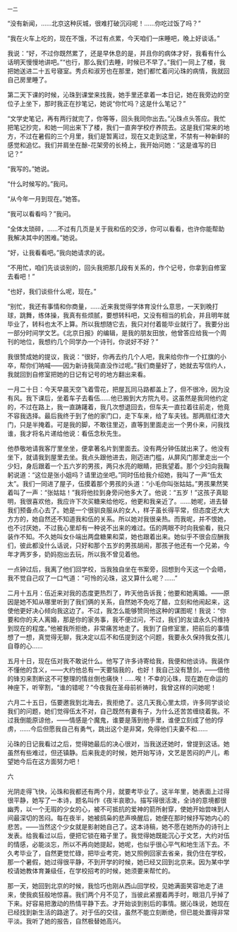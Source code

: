     一二 

   “没有新闻，……北京这种灰城，很难打破沉闷呢！……你吃过饭了吗？”

   “我在火车上吃的，现在不饿，不过有点累，今天咱们一床睡吧，晚上好谈话。”

   我说：“好，不过你既然累了，还是早休息的是，并且你的病体才好，我看有什么话明天慢慢地讲吧。”“也行，那么我们去睡，时候已不早了。”我们一同上了楼，我把她送进二十五号寝室。秀贞和淑芳也在那里，她们都忙着问沁珠的病情，我就回自己房里睡了。

   第二天下课的时候，沁珠到课堂来找我，她手里还拿着一本日记，她在我旁边的空位子上坐下，那时我正在抄笔记，她说“你忙吗？这是什么笔记？”

   “文学史笔记，再有两行就完了，你等等，回头我同你出去。”沁珠点头答应。我忙把笔记抄完，和她一同出来下了楼，我们一直奔学校疗养院去。这是我们常来的地方，不过在暑假的三个月里，我们是暂离过，现在又走到这里，不禁有一种新鲜的感觉和追忆。我们并肩坐在酴-花架旁的长椅上，我开始问她：“这是谁写的日记？”

   “我写的。”她说。

   “什么时候写的。”我问。

   “从今年一月到现在。”她答。

   “我可以看看吗？”我问。

   “全体太琐碎，……不过有几页是关于我和伍的交涉，你可以看看，也许你能帮助我解决其中的困难。”她说。

   “好，让我看看吧。”我向她请求的说。

   “不用忙，咱们先谈谈别的，回头我把那几段有关系的，作个记号，你拿到自修室去看吧！”

   “也好，我们谈些什么呢，现在。”

   “别忙，我还有事情和你商量，……近来我觉得学体育没什么意思，一天到晚打球，跳舞，练体操，我真有些烦腻，要想转科吧，又没有相当的机会，并且明年就毕业了，转科也太不上算。所以我想随它去，我只对付着能毕业就行了。我要分出一部分时间学文艺。《北京日报》的编辑，是我的朋友田放，他曾答应给我一个周刊的地位，我想约几个同学办一个诗刊，你说好不好？”

   我很赞成她的提议，我说：“很好，你再去约几个人吧，我来给你作一个扛旗的小卒，帮你们呐喊——因为新诗我简直没作过呢。”我们商量好了，她就去写信约人，我就回到自修室把她的日记有记号的地方翻出来看。

   一月二十日：今天早晨天空飞着雪花，把屋瓦同马路都盖上了，但不很冷，因为没有风。我下课后，坐着车子去看伍……他已搬到大方院九号。这虽然是我同他约定的，不过在路上，我一直踌躇着，我几次想退回去，但车夫一直拉着往前走，他竟不容我选择。最后我终于到了他的家门口，走下车来，给了车夫钱。那两扇红漆大门，只是半掩着。可是我的脚，不敢往里迈，直等到里面走出一个男仆来，问我找谁，我才将名片递给他说：看伍念秋先生。

   他恭敬地请我客厅里坐坐，便拿著名片到里面去。没有两分钟伍就出来了。他没有坐下，就请我到屋里去坐。我点头跟他进去，刚迈进门槛，从屏风门那里走出一个少妇，身后跟着一个五六岁的男孩，两只水亮的眼睛，把我望着。那个少妇向我鞠躬说道：“这位是张小姐吗？请里边坐吧。”同时伍给我介绍她，我叫了一声“伍太太”。我们一同进了屋子，伍摸着那个男孩的头道：“小毛你叫张姑姑。”男孩果然笑着叫了一声：“张姑姑！”我将他拉到身旁问他多大了。他说：“五岁！”这孩子真聪明，我很喜欢他，我应许下次买糖来给他吃，他更和我亲近了。……她呢，进去替我们预备点心去了。她是一个很驯良服从的女人，样子虽长得平常，但态度还大大方方的，她自然还不知道我和伍的关系。所以她对我很亲热。而我呢，并不恨她，也不讨厌她，不过我心里却有一种说不出来的难过。伍的两眼不时向我偷看，我只装作不知。不久她叫女仆端出两盘糖果和菜，她也跟着出来。她似乎不很会应酬我们，彼此都没什么话说，只好和那个五岁的男孩胡闹，那孩子他还有一个兄弟，今年才两岁多，奶妈抱出去玩，所以我不曾见着他。

   一点钟过后，我离了他们回学校，当我独自坐在书案旁，回想到今天这一个会晤，我不觉自己叹了一口气道：“可怜的沁珠，这又算什么呢？……”

   二月十五月：伍近来对我的态度更热烈了，昨天他告诉我；他要和她离婚。——原因是她不知从哪里听到了我们俩的关系，自然她不免吃了醋，立刻和他闹起来，这使他更好决心倾向我这边了。不过，我怎么能够赞同他这种的谋图呢！我说：“你要和你的夫人离婚，那是你的家务事，我不便过问，不过，我们的友谊永久只维持到现在的程度。”他被我所拒绝，非常痛苦地走了。我到了自修室里，把前后的事情想了一想，真觉得无聊，我决定以后不和伍提到这个问题，我要永久保持我女孩儿自尊的心……

   五月十日，现在伍对我不敢说什么。他写了许多诗寄给我，我便和他谈诗。我装作不懂他的含义，——大约他总有一天要恼我的，也好！我自己没有慧剑，——借他的锋刃来割断这不可整理的情丝倒也痛快！……唉！不幸的沁珠，现在跪在命运的神座下，听宰割，“谁的错呢？”今夜我在圣母前祈祷时，我曾这样的问她呢！

   六月二十五日，伍要邀我到北海去，我拒绝了。这几天我心里太烦，许多同学谈论我们的问题，她们觉得伍太不对，自己既然有妻有子，为什么还苦苦缠绕着我。不过我倒能原谅他，——情感是个魔鬼，谁要是落到他手里，谁便立刻成了他的俘虏，……今后但愿我自己有勇气，跳出这个是非窝，免得他们夫妻不和……

   沁珠的日记我看过之后，觉得她最后的决心很对，当我送还她时，曾提到这话。她虽然有些难过，但还镇静。后来我走的时候，她开始写诗，文艺是苦闷的产儿，希望她今后在这方面努力吧！

   六

   光阴走得飞快，沁珠和我都还有两个月，就要考毕业了。这半年里，她表面上过得很平静，她写了一本诗，题名叫作《夜半哀歌》。描写得很活泼，全诗的意境都很幽秀，以一个无瑕的少女的心，被不可抵抗的爱神的箭所射穿，使她开始尝味到人间最深切的苦闷。每在夜半，她被鸱枭的悲声唤醒后，她便在那时候抒写她内心的悲苦。——当然这个少女就是影射她自己了。这本诗稿，她不愿在她所办的诗刊上发表。给我看过以后，便把它锁在箱子里了。我觉得她既能沉心于文艺，大约对伍的情感，必能淡忘，所以不再向她提起，她呢，也似乎很心平气和地生活下去。不久考毕业了，自然更觉忙碌，把毕业考完，她又照例回家去省亲，我仍住在学校，那一个暑假，她过得很平静，不到开学的时候，她已经又回到北京来。因为某中学校请她教体育兼级任，在学校招考的时候，她须要来帮忙的。

   那一天，她回到北京的时候，我恰巧也刚从西山回学校，见她满面笑容地走了进来，使我疯狂般地惊喜。我们两个月不见了，当彼此紧握着两手时，眼泪几乎掉了下来。好容易把激动的热情平静下去。才开始谈到别后的事情。据沁珠说，她现在已经找到新生活的路途了。对于伍的交往，虽然不能立刻断绝，但已能处置得非常平淡。我听了她的报告，自然极替她高兴。

